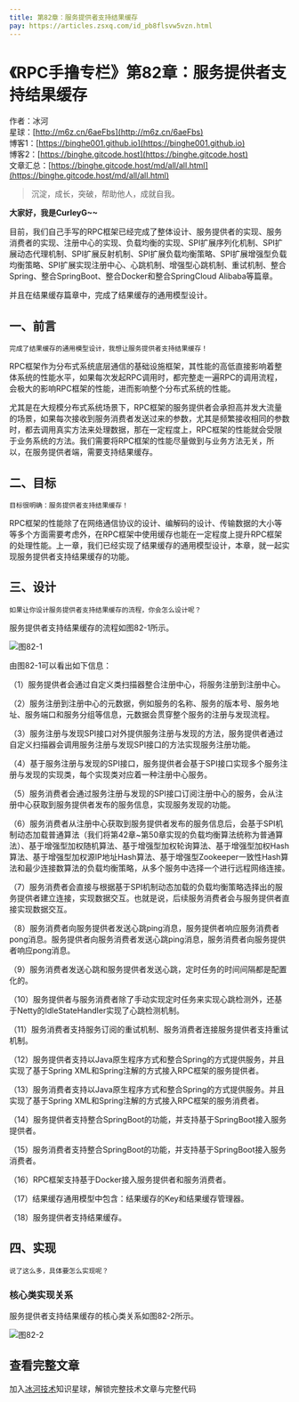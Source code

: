 ```yaml
---
title: 第82章：服务提供者支持结果缓存
pay: https://articles.zsxq.com/id_pb8flsvw5vzn.html
---
```


# 《RPC手撸专栏》第82章：服务提供者支持结果缓存

作者：冰河
<br/>星球：[http://m6z.cn/6aeFbs](http://m6z.cn/6aeFbs)
<br/>博客1：[https://binghe001.github.io](https://binghe001.github.io)
<br/>博客2：[https://binghe.gitcode.host](https://binghe.gitcode.host)
<br/>文章汇总：[https://binghe.gitcode.host/md/all/all.html](https://binghe.gitcode.host/md/all/all.html)

> 沉淀，成长，突破，帮助他人，成就自我。

**大家好，我是CurleyG~~**

目前，我们自己手写的RPC框架已经完成了整体设计、服务提供者的实现、服务消费者的实现、注册中心的实现、负载均衡的实现、SPI扩展序列化机制、SPI扩展动态代理机制、SPI扩展反射机制、SPI扩展负载均衡策略、SPI扩展增强型负载均衡策略、SPI扩展实现注册中心、心跳机制、增强型心跳机制、重试机制、整合Spring、整合SpringBoot、整合Docker和整合SpringCloud Alibaba等篇章。

并且在结果缓存篇章中，完成了结果缓存的通用模型设计。

## 一、前言

`完成了结果缓存的通用模型设计，我想让服务提供者支持结果缓存！`

RPC框架作为分布式系统底层通信的基础设施框架，其性能的高低直接影响着整体系统的性能水平，如果每次发起RPC调用时，都完整走一遍RPC的调用流程，会极大的影响RPC框架的性能，进而影响整个分布式系统的性能。

尤其是在大规模分布式系统场景下，RPC框架的服务提供者会承担高并发大流量的场景，如果每次接收到服务消费者发送过来的参数，尤其是频繁接收相同的参数时，都去调用真实方法来处理数据，那在一定程度上，RPC框架的性能就会受限于业务系统的方法。我们需要将RPC框架的性能尽量做到与业务方法无关，所以，在服务提供者端，需要支持结果缓存。

## 二、目标

`目标很明确：服务提供者支持结果缓存！`

RPC框架的性能除了在网络通信协议的设计、编解码的设计、传输数据的大小等等多个方面需要考虑外，在RPC框架中使用缓存也能在一定程度上提升RPC框架的处理性能。上一章，我们已经实现了结果缓存的通用模型设计，本章，就一起实现服务提供者支持结果缓存的功能。

## 三、设计

`如果让你设计服务提供者支持结果缓存的流程，你会怎么设计呢？`

服务提供者支持结果缓存的流程如图82-1所示。

![图82-1](https://binghe.gitcode.host/assets/images/middleware/rpc/rpc-2023-01-10-001.png)

由图82-1可以看出如下信息：

（1）服务提供者会通过自定义类扫描器整合注册中心，将服务注册到注册中心。

（2）服务注册到注册中心的元数据，例如服务的名称、服务的版本号、服务地址、服务端口和服务分组等信息，元数据会贯穿整个服务的注册与发现流程。

（3）服务注册与发现SPI接口对外提供服务注册与发现的方法，服务提供者通过自定义扫描器会调用服务注册与发现SPI接口的方法实现服务注册功能。

（4）基于服务注册与发现的SPI接口，服务提供者会基于SPI接口实现多个服务注册与发现的实现类，每个实现类对应着一种注册中心服务。

（5）服务消费者会通过服务注册与发现的SPI接口订阅注册中心的服务，会从注册中心获取到服务提供者发布的服务信息，实现服务发现的功能。

（6）服务消费者从注册中心获取到服务提供者发布的服务信息后，会基于SPI机制动态加载普通算法（我们将第42章~第50章实现的负载均衡算法统称为普通算法）、基于增强型加权随机算法、基于增强型加权轮询算法、基于增强型加权Hash算法、基于增强型加权源IP地址Hash算法、基于增强型Zookeeper一致性Hash算法和最少连接数算法的负载均衡策略，从多个服务中选择一个进行远程网络连接。

（7）服务消费者会直接与根据基于SPI机制动态加载的负载均衡策略选择出的服务提供者建立连接，实现数据交互。也就是说，后续服务消费者会与服务提供者直接实现数据交互。

（8）服务消费者向服务提供者发送心跳ping消息，服务提供者响应服务消费者pong消息。服务提供者向服务消费者发送心跳ping消息，服务消费者向服务提供者响应pong消息。

（9）服务消费者发送心跳和服务提供者发送心跳，定时任务的时间间隔都是配置化的。

（10）服务提供者与服务消费者除了手动实现定时任务来实现心跳检测外，还基于Netty的IdleStateHandler实现了心跳检测机制。

（11）服务消费者支持服务订阅的重试机制、服务消费者连接服务提供者支持重试机制。

（12）服务提供者支持以Java原生程序方式和整合Spring的方式提供服务，并且实现了基于Spring XML和Spring注解的方式接入RPC框架的服务提供者。

（13）服务消费者支持以Java原生程序方式和整合Spring的方式提供服务。并且实现了基于Spring XML和Spring注解的方式接入RPC框架的服务消费者。

（14）服务提供者支持整合SpringBoot的功能，并支持基于SpringBoot接入服务提供者。

（15）服务消费者支持整合SpringBoot的功能，并支持基于SpringBoot接入服务消费者。

（16）RPC框架支持基于Docker接入服务提供者和服务消费者。

（17）结果缓存通用模型中包含：结果缓存的Key和结果缓存管理器。

（18）服务提供者支持结果缓存。

## 四、实现

`说了这么多，具体要怎么实现呢？`

### 核心类实现关系

服务提供者支持结果缓存的核心类关系如图82-2所示。

![图82-2](https://binghe.gitcode.host/assets/images/middleware/rpc/rpc-2023-01-10-002.png)

## 查看完整文章

加入[冰河技术](http://m6z.cn/6aeFbs)知识星球，解锁完整技术文章与完整代码
